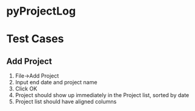 # pyProjectLog

# Test Cases
## Add Project
1. File->Add Project
2. Input end date and project name
3. Click OK
4. Project should show up immediately in the Project list, sorted by date
5. Project list should have aligned columns